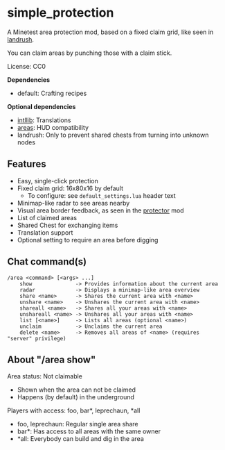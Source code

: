 simple_protection
=================

A Minetest area protection mod, based on a fixed claim grid,
like seen in [landrush](https://github.com/Bremaweb/landrush).

You can claim areas by punching those with a claim stick.


License: CC0

**Dependencies**
- default: Crafting recipes

**Optional dependencies**
- [intllib](https://github.com/minetest-mods/intllib/): Translations
- [areas](https://github.com/ShadowNinja/areas): HUD compatibility
- landrush: Only to prevent shared chests from turning into unknown nodes


Features
--------

- Easy, single-click protection
- Fixed claim grid: 16x80x16 by default
	- To configure: see `default_settings.lua` header text
- Minimap-like radar to see areas nearby
- Visual area border feedback, as seen in the [protector](https://github.com/tenplus1/protector) mod
- List of claimed areas
- Shared Chest for exchanging items
- Translation support
- Optional setting to require an area before digging


Chat command(s)
--------------

```
/area <command> [<args> ...]
	show              -> Provides information about the current area
	radar             -> Displays a minimap-like area overview
	share <name>      -> Shares the current area with <name>
	unshare <name>    -> Unshares the current area with <name>
	shareall <name>   -> Shares all your areas with <name>
	unshareall <name> -> Unshares all your areas with <name>
	list [<name>]     -> Lists all areas (optional <name>)
	unclaim           -> Unclaims the current area
	delete <name>     -> Removes all areas of <name> (requires "server" privilege)
```


About "/area show"
------------------

Area status: Not claimable
- Shown when the area can not be claimed
- Happens (by default) in the underground

Players with access: foo, bar*, leprechaun, *all
- foo, leprechaun: Regular single area share
- bar*: Has access to all areas with the same owner
- *all: Everybody can build and dig in the area
